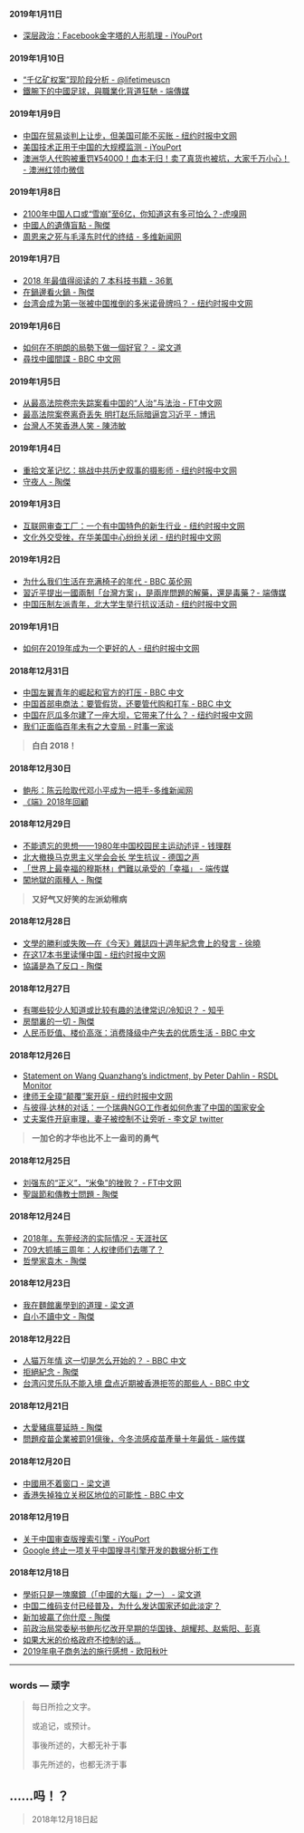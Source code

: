 #### 2019年1月11日
- [深层政治：Facebook金字塔的人形肌理 - iYouPort](https://ms64mb.github.io/words/20190111-1Facebook金字塔的人形肌理)

#### 2019年1月10日
- [“千亿矿权案”现阶段分析 - @lifetimeuscn](https://ms64mb.github.io/words/20190110-1千亿矿产)
- [鐵腕下的中國足球，與職業化背道狂馳 - 端傳媒](https://ms64mb.github.io/words/20190110-2鐵腕下的中國足球)

#### 2019年1月9日

- [中国在贸易谈判上让步，但美国可能不买账 - 纽约时报中文网](https://ms64mb.github.io/words/20190109-1中国在贸易谈判上让步)
- [美国技术正用于中国的大规模监测 - iYouPort](https://ms64mb.github.io/words/20190109-2美国技术正用于中国的大规模监测)
- [澳洲华人代购被重罚¥54000！血本无归！卖了真货也被坑，大家千万小心！ - 澳洲红领巾微信](https://ms64mb.github.io/words/20190109-3澳洲华人代购被重罚¥54000)

#### 2019年1月8日

- [2100年中国人口或“雪崩”至6亿，你知道这有多可怕么？-虎嗅网](https://ms64mb.github.io/words/20190108-12100年中国人口或雪崩至6亿)
- [中國人的遺傳盲點 - 陶傑](https://ms64mb.github.io/words/20190108-2中國人的遺傳盲點)
- [周恩来之死与毛泽东时代的终结 - 多维新闻网](https://ms64mb.github.io/words/20190108-3周恩来之死与毛泽东时代的终结)

#### 2019年1月7日

- [2018 年最值得阅读的 7 本科技书籍 - 36氪](https://ms64mb.github.io/words/20190107-12018年最值得阅读的7本科技书籍)
- [在鍋邊看火鍋 - 陶傑](https://ms64mb.github.io/words/20190107-2在鍋邊看火鍋)
- [台湾会成为第一张被中国推倒的多米诺骨牌吗？ - 纽约时报中文网](https://ms64mb.github.io/words/20190107-3台湾会成为第一张被中国推倒的多米诺骨牌吗)

#### 2019年1月6日

- [如何在不明朗的局勢下做一個好官？ - 梁文道](https://ms64mb.github.io/words/20190106-1如何在不明朗的局勢下做一個好官)
- [尋找中國間諜 - BBC 中文网](https://ms64mb.github.io/words/20190106-2尋找中國間諜)

#### 2019年1月5日

- [从最高法院卷宗失踪案看中国的“人治”与法治 - FT中文网](https://ms64mb.github.io/words/20190105-1从最高法院卷宗失踪案看中国的“人治”与法治)
- [最高法院案卷离奇丢失 明打赵乐际暗逼宫习近平 - 博讯](https://ms64mb.github.io/words/20190105-2明打赵乐际暗逼宫习近平)
- [台灣人不笑香港人笑 - 陳沛敏](https://ms64mb.github.io/words/20190105-3台灣人不笑香港人笑)

#### 2019年1月4日

- [重拾文革记忆：挑战中共历史叙事的摄影师 - 纽约时报中文网](https://ms64mb.github.io/words/20190104-1重拾文革记忆)
- [守夜人 - 陶傑](https://ms64mb.github.io/words/20190104-2守夜人)

#### 2019年1月3日

- [互联网审查工厂：一个有中国特色的新生行业 - 纽约时报中文网](https://ms64mb.github.io/words/20190103-1互联网审查工厂)
- [文化外交受挫，在华美国中心纷纷关闭 - 纽约时报中文网](https://ms64mb.github.io/words/20190103-2在华美国中心纷纷关闭)

#### 2019年1月2日

- [为什么我们生活在充满椅子的年代 - BBC 英伦网](https://ms64mb.github.io/words/20190102-1椅子年代)
- [習近平提出一國兩制「台灣方案」，是兩岸問題的解藥，還是毒藥？- 端傳媒](https://ms64mb.github.io/words/20190102-2台灣方案)
- [中国压制左派青年，北大学生举行抗议活动 - 纽约时报中文网](https://ms64mb.github.io/words/20190102-3北大)

#### 2019年1月1日

- [如何在2019年成为一个更好的人 - 纽约时报中文网](https://ms64mb.github.io/words/20190101-1成为一个更好的人)

#### 2018年12月31日

- [中国左翼青年的崛起和官方的打压 - BBC 中文](https://ms64mb.github.io/words/20181231-1左翼青年的崛起和官方的打压)
- [中国首部电商法：要管假货，还要管代购和打车 - BBC 中文](https://ms64mb.github.io/words/20181231-2中国首部电商法)
- [中国在厄瓜多尔建了一座大坝，它带来了什么？ - 纽约时报中文网](https://ms64mb.github.io/words/20181231-3厄瓜多尔大坝)
- [我们正面临百年未有之大变局 - 时事一家谈](https://ms64mb.github.io/words/20181231-4百年大变局)
> **白白 2018！**

#### 2018年12月30日

- [鲍彤：陈云险取代邓小平成为一把手-多维新闻网](https://ms64mb.github.io/words/20181230-1陈云险取代邓小平成为一把手)
- [《端》2018年回顧](https://ms64mb.github.io/words/20181230-2《端》2018年回顧)

#### 2018年12月29日

- [不能遗忘的思想——1980年中国校园民主运动述评 - 钱理群](https://ms64mb.github.io/words/20181229-1不能遗忘的思想)
- [北大撤换马克思主义学会会长 学生抗议 - 德国之声](https://ms64mb.github.io/words/20181229-2北大撤换马克思主义学会会长学生抗议)
- [「世界上最幸福的穆斯林」們難以承受的「幸福」 - 端传媒](https://ms64mb.github.io/words/20181229-3世界上最幸福的穆斯林)
- [闖地獄的兩種人 - 陶傑](https://ms64mb.github.io/words/20181229-4闖地獄的兩種人)
> **又好气又好笑的左派幼稚病**

#### 2018年12月28日

- [文學的勝利或失敗—在《今天》雜誌四十週年紀念會上的發言 - 徐曉](https://ms64mb.github.io/words/20181228-1文學的勝利或失敗)
- [在这17本书里读懂中国 - 纽约时报中文网](https://ms64mb.github.io/words/20181228-2在这17本书里读懂中国)
- [協議是為了反口 - 陶傑](https://ms64mb.github.io/words/20181228-3協議是為了反口)

#### 2018年12月27日

- [有哪些较少人知道或比较有趣的法律常识/冷知识？ - 知乎](https://ms64mb.github.io/words/20181227-1有哪些较少人知道或比较有趣的法律常识)
- [房間裏的一切 - 陶傑](https://ms64mb.github.io/words/20181227-2房间里的一切)
- [人民币贬值、楼价高涨：消费降级中产失去的优质生活 - BBC 中文](https://ms64mb.github.io/words/20181227-3消费降级)

#### 2018年12月26日

- [Statement on Wang Quanzhang’s indictment, by Peter Dahlin - RSDL Monitor](https://ms64mb.github.io/words/20181226-1王全璋)
- [律师王全璋“颠覆”案开庭 - 纽约时报中文网](https://ms64mb.github.io/words/20181226-2王全璋-纽约时报)
- [与彼得∙达林的对话：一个瑞典NGO工作者如何危害了中国的国家安全](https://ms64mb.github.io/words/20181226-3与彼得∙达林的对话)
- [丈夫案件开庭审理，妻子被控制不让旁听 - 李文足 twitter](https://ms64mb.github.io/words/20181226-4李文足)
> **一加仑的才华也比不上一盎司的勇气**

#### 2018年12月25日

- [刘强东的“正义”，“米兔”的挫败？ - FT中文网](https://ms64mb.github.io/words/20181225-1刘强东的正义)
- [聖誕節和傳教士問題 - 陶傑](https://ms64mb.github.io/words/20181225-2圣诞节和传教士)

#### 2018年12月24日

- [2018年，东莞经济的实际情况 - 天涯社区](https://ms64mb.github.io/words/20181224-1东莞经济的实际情况)
- [709大抓捕三周年：人权律师们去哪了？](https://ms64mb.github.io/words/20181224-2人权律师们去哪了)
- [哲學家袁木 - 陶傑](https://ms64mb.github.io/words/20181224-3哲學家袁木)

#### 2018年12月23日

- [我在麵館裏學到的道理 - 梁文道](https://ms64mb.github.io/words/20181223-1我在麵館裏學到的道理)
- [自小不讀中文 - 陶傑](https://ms64mb.github.io/words/20181223-2自小不讀中文)

#### 2018年12月22日

- [人猫万年情 这一切是怎么开始的？ - BBC 中文](https://ms64mb.github.io/words/20181222-1人猫万年情)
- [拒絕紀念 - 陶傑](https://ms64mb.github.io/words/20181222-2拒绝纪念)
- [台湾闪灵乐队不能入境 盘点近期被香港拒签的那些人 - BBC 中文](https://ms64mb.github.io/words/20181222-3香港拒入)


#### 2018年12月21日

- [大愛豬瘟蔓延時 - 陶傑](https://ms64mb.github.io/words/20181221-1大愛豬瘟蔓延時)
- [問題疫苗企業被罰91億後，今冬流感疫苗產量十年最低 - 端传媒](https://ms64mb.github.io/words/20181221-2今冬流感疫苗產量十年最低)

#### 2018年12月20日

- [中國用不着窗口 - 梁文道](https://ms64mb.github.io/words/20181220-1中國用不着窗口)
- [香港失掉独立关税区地位的可能性 - BBC 中文](https://ms64mb.github.io/words/20181220-2香港失掉独立关税区地位的可能性)

#### 2018年12月19日

- [关于中国审查版搜索引擎 - iYouPort](https://ms64mb.github.io/words/20181219-1中国版搜索引擎)
- [Google 终止一项关乎中国搜寻引擎开发的数据分析工作](https://ms64mb.github.io/words/20181219-2谷歌终止265)

#### 2018年12月18日

- [學術只是一塊魔鏡（「中國的大腦」之一） - 梁文道](https://ms64mb.github.io/words/20181218-1梁文道)
- [中国二维码支付已经普及，为什么发达国家还如此淡定？](https://ms64mb.github.io/words/20181218-2日本二维码支付)
- [新加坡贏了你什麼 - 陶傑](https://ms64mb.github.io/words/20181218-3陶杰)
- [前政治局常委秘书鲍彤忆改开早期的华国锋、胡耀邦、赵紫阳、彭真](https://ms64mb.github.io/words/20181218-4鲍彤说)
- [如果大米的价格政府不控制的话…](https://ms64mb.github.io/words/20181218-5大米)
- [2019年电子商务法的施行感想 - 欧阳秋叶](https://ms64mb.github.io/words/20181218-6电商法欧阳秋叶)

-----
### words — 顽字

> 每日所捡之文字。
> 
> 或追记，或预计。
> 
> 事後所述的，大都无补于事
> 
> 事先所述的，也都无济于事
> 
## ……吗！？
>
>
> 2018年12月18日起
